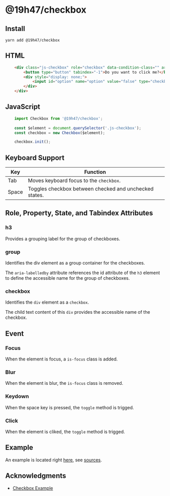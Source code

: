 # @19h47/checkbox

## Install

```
yarn add @19h47/checkbox
```

## HTML

```html
	<div class="js-checkbox" role="checkbox" data-condition-class="" aria-checked="false">
		<button type="button" tabindex="-1">Do you want to click me?</button>
		<div style="display: none;">
			<input id="option" name="option" value="false" type="checkbox">
		</div>
	</div>
```

## JavaScript

```javascript
	import Checkbox from '@19h47/checkbox';
	
	const $element = document.querySelector('.js-checkbox');
	const checkbox = new Checkbox($element);

	checkbox.init();
```

## Keyboard Support

Key   | Function
----- | -------
Tab   | Moves keyboard focus to the `checkbox`.
Space |	Toggles checkbox between checked and unchecked states.

## Role, Property, State, and Tabindex Attributes

### h3

Provides a grouping label for the group of checkboxes.

### group

Identifies the div element as a group container for the checkboxes.

The `aria-labelledby` attribute references the id attribute of the `h3` element to define the accessible name for the group of checkboxes.

### checkbox

Identifies the `div` element as a `checkbox`.

The child text content of this `div` provides the accessible name of the checkbox.

## Event

### Focus

When the element is focus, a `is-focus` class is added.

### Blur

When the element is blur, the `is-focus` class is removed.

### Keydown

When the space key is pressed, the `toggle` method is trigged.

### Click

When the element is cliked, the `toggle` method is trigged.

## Example

An example is located right [here](https://19h47.github.io/19h47-checkbox/), see [sources](/docs/index.html).

## Acknowledgments

- [Checkbox Example](https://www.w3.org/TR/wai-aria-practices/examples/checkbox/checkbox-2/checkbox-2.html)
